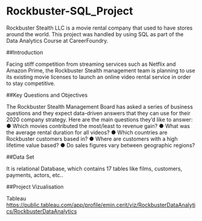 # Rockbuster-SQL_Project
Rockbuster Stealth LLC is a movie rental company that used to have stores around the world. This project was handled by using SQL as part of the Data Analytics Course at CareerFoundry.

##Introduction

Facing stiff competition from streaming services such as Netflix and Amazon Prime,
the Rockbuster Stealth management team is planning to use its existing movie licenses to
launch an online video rental service in order to stay competitive.

##Key Questions and Objectives

The Rockbuster Stealth Management Board has asked a series of business questions and
they expect data-driven answers that they can use for their 2020 company strategy. Here are
the main questions they’d like to answer:
● Which movies contributed the most/least to revenue gain?
● What was the average rental duration for all videos?
● Which countries are Rockbuster customers based in?
● Where are customers with a high lifetime value based?
● Do sales figures vary between geographic regions?

##Data Set

It is relational Database, which contains 17 tables like films, customers, payments, actors, etc..

##Project Vizualisation

Tableau 
https://public.tableau.com/app/profile/emin.cerit/viz/RockbusterDataAnalytics/RockbusterDataAnalytics
